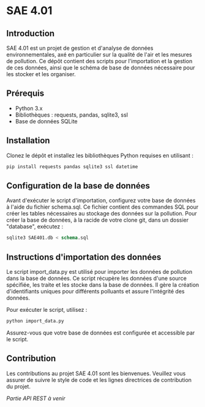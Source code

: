 # SAE 4.01

## Introduction

SAE 4.01 est un projet de gestion et d'analyse de données environnementales, axé en particulier sur la qualité de l'air et les mesures de pollution. Ce dépôt contient des scripts pour l'importation et la gestion de ces données, ainsi que le schéma de base de données nécessaire pour les stocker et les organiser.

## Prérequis

- Python 3.x
- Bibliothèques : requests, pandas, sqlite3, ssl
- Base de données SQLite

## Installation

Clonez le dépôt et installez les bibliothèques Python requises en utilisant :

```bash
pip install requests pandas sqlite3 ssl datetime
```

## Configuration de la base de données

Avant d'exécuter le script d'importation, configurez votre base de données à l'aide du fichier schema.sql. Ce fichier contient des commandes SQL pour créer les tables nécessaires au stockage des données sur la pollution. Pour créer la base de données, à la racide de votre clone git, dans un dossier "database", exécutez :

```sql
sqlite3 SAE401.db < schema.sql
```

## Instructions d'importation des données

Le script import_data.py est utilisé pour importer les données de pollution dans la base de données. Ce script récupère les données d'une source spécifiée, les traite et les stocke dans la base de données. Il gère la création d'identifiants uniques pour différents polluants et assure l'intégrité des données.

Pour exécuter le script, utilisez :

```bash
python import_data.py
```

Assurez-vous que votre base de données est configurée et accessible par le script.

## Contribution

Les contributions au projet SAE 4.01 sont les bienvenues. Veuillez vous assurer de suivre le style de code et les lignes directrices de contribution du projet.

*Partie API REST à venir*
